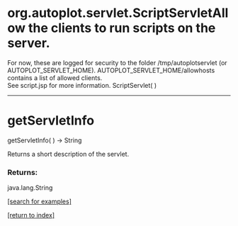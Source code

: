 # org.autoplot.servlet.ScriptServletAllow the clients to run scripts on the server.
 For now, these are logged for security to the folder /tmp/autoplotservlet (or AUTOPLOT_SERVLET_HOME).
 AUTOPLOT_SERVLET_HOME/allowhosts contains a list of allowed clients.  
 See script.jsp for more information.
ScriptServlet( )


***
<a name="getServletInfo"></a>
# getServletInfo
getServletInfo(  ) &rarr; String

Returns a short description of the servlet.

### Returns:
java.lang.String


<a href="https://github.com/autoplot/dev/search?q=getServletInfo&unscoped_q=getServletInfo">[search for examples]</a>

<a href="https://github.com/autoplot/documentation/blob/master/javadoc/index-all.md">[return to index]</a>

